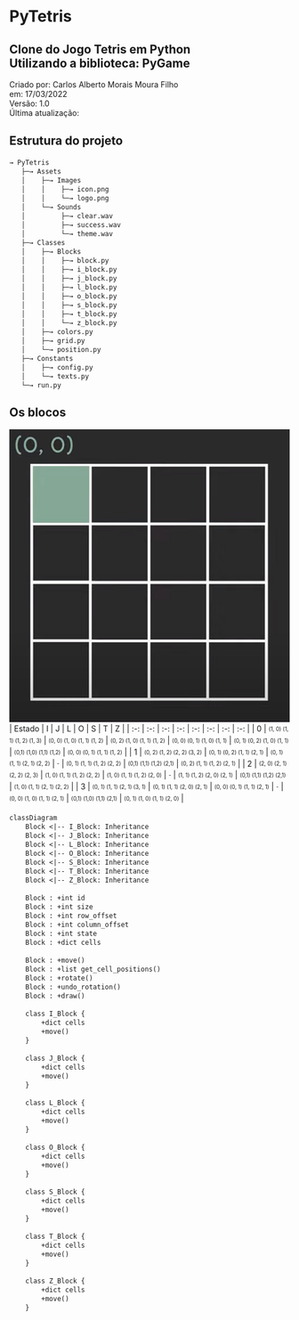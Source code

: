 # PyTetris
Clone do Jogo Tetris em Python<br />
Utilizando a biblioteca: PyGame
--
Criado por: Carlos Alberto Morais Moura Filho<br />
em: 17/03/2022<br />
Versão: 1.0<br />
Última atualização: 

## Estrutura do projeto
```shell
→ PyTetris
   ├─→ Assets
   │    ├─→ Images
   │    │    ├─→ icon.png
   │    │    └─→ logo.png
   │    └─→ Sounds
   │         ├─→ clear.wav
   │         ├─→ success.wav
   │         └─→ theme.wav
   ├─→ Classes
   │    ├─→ Blocks
   │    │    ├─→ block.py
   │    │    ├─→ i_block.py
   │    │    ├─→ j_block.py
   │    │    ├─→ l_block.py
   │    │    ├─→ o_block.py
   │    │    ├─→ s_block.py
   │    │    ├─→ t_block.py
   │    │    └─→ z_block.py
   │    ├─→ colors.py
   │    ├─→ grid.py
   │    └─→ position.py
   ├─→ Constants
   │    ├─→ config.py
   │    └─→ texts.py
   └─→ run.py
```

## Os blocos
![Blocks representation](Assets/images/README.md/blocks.png)
| Estado | I | J | L | O | S | T | Z |
| :-: | :-: | :-: | :-: | :-: | :-: | :-: | :-: |
| 0 | <sub><sup>(1, 0) (1, 1) (1, 2) (1, 3)</sub></sup> | <sub><sup>(0, 0) (1, 0) (1, 1) (1, 2)</sub></sup> | <sub><sup>(0, 2) (1, 0) (1, 1) (1, 2)</sub></sup> | <sub><sup>(0, 0) (0, 1) (1, 0) (1, 1)</sub></sup> | <sub><sup>(0, 1) (0, 2) (1, 0) (1, 1)</sub></sup> | <sub><sup>(0,1) (1,0) (1,1) (1,2)</sub></sup> | <sub><sup>(0, 0) (0, 1) (1, 1) (1, 2)</sub></sup> |
| 1 | <sub><sup>(0, 2) (1, 2) (2, 2) (3, 2)</sub></sup> | <sub><sup>(0, 1) (0, 2) (1, 1) (2, 1)</sub></sup> | <sub><sup>(0, 1) (1, 1) (2, 1) (2, 2)</sub></sup> | <sub><sup>-</sub></sup> | <sub><sup>(0, 1) (1, 1) (1, 2) (2, 2)</sub></sup> | <sub><sup>(0,1) (1,1) (1,2) (2,1)</sub></sup> | <sub><sup>(0, 2) (1, 1) (1, 2) (2, 1)</sub></sup> |
| 2 | <sub><sup>(2, 0) (2, 1) (2, 2) (2, 3)</sub></sup> | <sub><sup>(1, 0) (1, 1) (1, 2) (2, 2)</sub></sup> | <sub><sup>(1, 0) (1, 1) (1, 2) (2, 0)</sub></sup> | <sub><sup>-</sub></sup> | <sub><sup>(1, 1) (1, 2) (2, 0) (2, 1)</sub></sup> | <sub><sup>(0,1) (1,1) (1,2) (2,1)</sub></sup> | <sub><sup>(1, 0) (1, 1) (2, 1) (2, 2)</sub></sup> |
| 3 | <sub><sup>(0, 1) (1, 1) (2, 1) (3, 1)</sub></sup> | <sub><sup>(0, 1) (1, 1) (2, 0) (2, 1)</sub></sup> | <sub><sup>(0, 0) (0, 1) (1, 1) (2, 1)</sub></sup> | <sub><sup>-</sub></sup> | <sub><sup>(0, 0) (1, 0) (1, 1) (2, 1)</sub></sup> | <sub><sup>(0,1) (1,0) (1,1) (2,1)</sub></sup> | <sub><sup>(0, 1) (1, 0) (1, 1) (2, 0)</sub></sup> |


```mermaid
classDiagram
    Block <|-- I_Block: Inheritance
    Block <|-- J_Block: Inheritance
    Block <|-- L_Block: Inheritance
    Block <|-- O_Block: Inheritance
    Block <|-- S_Block: Inheritance
    Block <|-- T_Block: Inheritance
    Block <|-- Z_Block: Inheritance

    Block : +int id
    Block : +int size
    Block : +int row_offset
    Block : +int column_offset
    Block : +int state
    Block : +dict cells

    Block : +move()
    Block : +list get_cell_positions()
    Block : +rotate()
    Block : +undo_rotation()
    Block : +draw()

    class I_Block {
        +dict cells
        +move()
    }

    class J_Block {
        +dict cells
        +move()
    }

    class L_Block {
        +dict cells
        +move()
    }

    class O_Block {
        +dict cells
        +move()
    }

    class S_Block {
        +dict cells
        +move()
    }

    class T_Block {
        +dict cells
        +move()
    }

    class Z_Block {
        +dict cells
        +move()
    }
```
